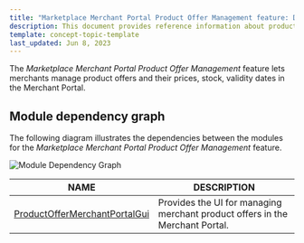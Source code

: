 ```yaml
---
title: "Marketplace Merchant Portal Product Offer Management feature: Domain model and relationships"
description: This document provides reference information about product offers in the Merchant Portal
template: concept-topic-template
last_updated: Jun 8, 2023
---
```


The *Marketplace Merchant Portal Product Offer Management* feature lets merchants manage product offers and their prices, stock, validity dates in the Merchant Portal.

## Module dependency graph

The following diagram illustrates the dependencies between the modules for the *Marketplace Merchant Portal Product Offer Management* feature.

![Module Dependency Graph](https://confluence-connect.gliffy.net/embed/image/c7d38902-eec0-417d-94ce-31d1baf9599d.png?utm_medium=live&utm_source=custom)

| NAME | DESCRIPTION |
| --- | --- |
| [ProductOfferMerchantPortalGui](https://github.com/spryker/product-offer-merchant-portal-gui) | Provides the UI for managing merchant product offers in the Merchant Portal. |
